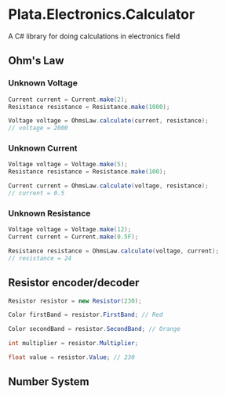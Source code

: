 # Plata.Electronics.Calculator
A C# library for doing calculations in electronics field

## Ohm's Law

### Unknown Voltage

```c#
Current current = Current.make(2);
Resistance resistance = Resistance.make(1000);

Voltage voltage = OhmsLaw.calculate(current, resistance);
// voltage = 2000
```

### Unknown Current

```c#
Voltage voltage = Voltage.make(5);
Resistance resistance = Resistance.make(100);

Current current = OhmsLaw.calculate(voltage, resistance);
// current = 0.5
```

### Unknown Resistance

```c#
Voltage voltage = Voltage.make(12);
Current current = Current.make(0.5F);

Resistance resistance = OhmsLaw.calculate(voltage, current);
// resistance = 24
```

## Resistor encoder/decoder

```c#
Resistor resistor = new Resistor(230);

Color firstBand = resistor.FirstBand; // Red

Color secondBand = resistor.SecondBand; // Orange

int multiplier = resistor.Multiplier;

float value = resistor.Value; // 230
```

## Number System
